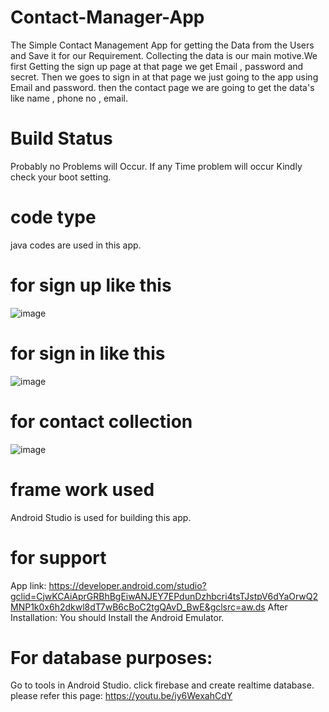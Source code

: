 # Contact-Manager-App
The Simple Contact Management App for getting the Data from the Users and Save it for our Requirement.
Collecting the data is our main motive.We first Getting the sign up page at that page we get Email , password and secret.
Then we goes to sign in at that page we just going to the app using Email and password.
then the contact page we are going to get the data's like name , phone no , email.

#  Build Status
Probably no Problems will Occur.
If any Time problem will occur Kindly check your boot setting.

# code type
java codes are used in this app.



# for sign up  like this
![image](https://user-images.githubusercontent.com/101492188/158049452-c2562804-ae37-43c0-a300-a9c3679717f9.png)


# for sign in like this
![image](https://user-images.githubusercontent.com/101492188/158049503-0fc96ce9-af1f-4864-89c9-93a1eee16272.png)

# for contact collection 
![image](https://user-images.githubusercontent.com/101492188/158049134-18af9216-b761-43ea-b565-c1ee23d61a70.png)

# frame work used
Android Studio is used for building this app.

# for support 
App link: https://developer.android.com/studio?gclid=CjwKCAiAprGRBhBgEiwANJEY7EPdunDzhbcri4tsTJstpV6dYaOrwQ2MNP1k0x6h2dkwl8dT7wB6cBoC2tgQAvD_BwE&gclsrc=aw.ds
After Installation: You should Install the Android Emulator.

# For database purposes:
Go to tools in Android Studio.
click firebase and create realtime database.
please refer this page: https://youtu.be/iy6WexahCdY



